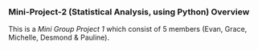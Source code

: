 ### Mini-Project-2 (Statistical Analysis, using Python) Overview

This is a _Mini Group Project 1_ which consist of 5 members (Evan, Grace, Michelle, Desmond & Pauline). <br>
